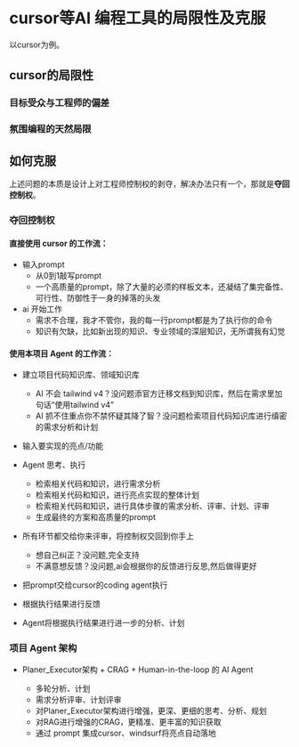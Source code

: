 # cursor等AI 编程工具的局限性及克服

以cursor为例。

## cursor的局限性

### 目标受众与工程师的偏差

### 氛围编程的天然局限

## 如何克服

上述问题的本质是设计上对工程师控制权的剥夺，解决办法只有一个，那就是**夺回控制权**。

### 夺回控制权

#### 直接使用 cursor 的工作流：

- 输入prompt
  - 从0到1敲写prompt
  - 一个高质量的prompt，除了大量的必须的样板文本，还凝结了集完备性、可行性、防御性于一身的掉落的头发
- ai 开始工作
  - 需求不合理，我才不管你，我的每一行prompt都是为了执行你的命令
  - 知识有欠缺，比如新出现的知识、专业领域的深层知识，无所谓我有幻觉

#### 使用本项目 Agent 的工作流：

- 建立项目代码知识库、领域知识库
  - AI 不会 tailwind v4？没问题添官方迁移文档到知识库，然后在需求里加句话“使用tailwind v4”
  - AI 抓不住重点你不禁怀疑其降了智？没问题检索项目代码知识库进行缜密的需求分析和计划
- 输入要实现的亮点/功能

- Agent 思考、执行
  - 检索相关代码和知识，进行需求分析
  - 检索相关代码和知识，进行亮点实现的整体计划
  - 检索相关代码和知识，进行具体步骤的需求分析、评审、计划、评审
  - 生成最终的方案和高质量的prompt
- 所有环节都交给你来评审，将控制权交回到你手上

  - 想自己纠正？没问题,完全支持
  - 不满意想反馈？没问题,ai会根据你的反馈进行反思,然后做得更好

- 把prompt交给cursor的coding agent执行
- 根据执行结果进行反馈
- Agent将根据执行结果进行进一步的分析、计划

### 项目 Agent 架构

- Planer_Executor架构 + CRAG + Human-in-the-loop 的 AI Agent

  - 多轮分析、计划
  - 需求分析评审、计划评审
  - 对Planer_Executor架构进行增强，更深、更细的思考、分析、规划
  - 对RAG进行增强的CRAG，更精准、更丰富的知识获取
  - 通过 prompt 集成cursor、windsurf将亮点自动落地
